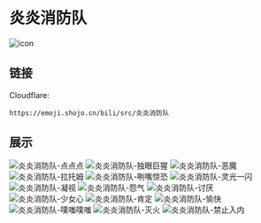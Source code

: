 # 炎炎消防队
![icon](https://emoji.shojo.cn/bili/src/炎炎消防队/icon.png)
## 链接
Cloudflare:
```
https://emoji.shojo.cn/bili/src/炎炎消防队
```
## 展示
![炎炎消防队-点点点](https://emoji.shojo.cn/bili/src/炎炎消防队/炎炎消防队-点点点.png)
![炎炎消防队-独眼巨猩](https://emoji.shojo.cn/bili/src/炎炎消防队/炎炎消防队-独眼巨猩.png)
![炎炎消防队-恶魔](https://emoji.shojo.cn/bili/src/炎炎消防队/炎炎消防队-恶魔.png)
![炎炎消防队-拉托姆](https://emoji.shojo.cn/bili/src/炎炎消防队/炎炎消防队-拉托姆.png)
![炎炎消防队-咧嘴惊恐](https://emoji.shojo.cn/bili/src/炎炎消防队/炎炎消防队-咧嘴惊恐.png)
![炎炎消防队-灵光一闪](https://emoji.shojo.cn/bili/src/炎炎消防队/炎炎消防队-灵光一闪.png)
![炎炎消防队-凝视](https://emoji.shojo.cn/bili/src/炎炎消防队/炎炎消防队-凝视.png)
![炎炎消防队-怨气](https://emoji.shojo.cn/bili/src/炎炎消防队/炎炎消防队-怨气.png)
![炎炎消防队-讨厌](https://emoji.shojo.cn/bili/src/炎炎消防队/炎炎消防队-讨厌.png)
![炎炎消防队-少女心](https://emoji.shojo.cn/bili/src/炎炎消防队/炎炎消防队-少女心.png)
![炎炎消防队-肯定](https://emoji.shojo.cn/bili/src/炎炎消防队/炎炎消防队-肯定.png)
![炎炎消防队-愉快](https://emoji.shojo.cn/bili/src/炎炎消防队/炎炎消防队-愉快.png)
![炎炎消防队-噗嗤噗嗤](https://emoji.shojo.cn/bili/src/炎炎消防队/炎炎消防队-噗嗤噗嗤.png)
![炎炎消防队-灭火](https://emoji.shojo.cn/bili/src/炎炎消防队/炎炎消防队-灭火.png)
![炎炎消防队-禁止入内](https://emoji.shojo.cn/bili/src/炎炎消防队/炎炎消防队-禁止入内.png)
